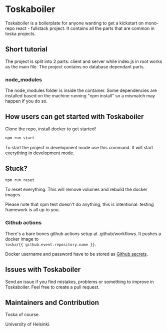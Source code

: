# Toskaboiler

Toskaboiler is a boilerplate for anyone wanting to get a kickstart on mono-repo react - fullstack project. It contains all the parts that are common in toska projects.

## Short tutorial

The project is split into 2 parts: client and server while index.js in root works as the main file. The project contains no database dependant parts.

### node_modules

The node_modules folder is inside the container. Some dependencies are installed based on the machine running "npm install" so a mismatch may happen if you do so.

## How users can get started with Toskaboiler

Clone the repo, install docker to get started!

```bash
npm run start
```

To start the project in development mode use this command. It will start everything in development mode.

## Stuck?

```bash
npm run reset
```

To reset everything. This will remove volumes and rebuild the docker images.

Please note that npm test doesn't do anything, this is intentional: testing framework is all up to you.

### Github actions
There's a bare bones github actions setup at .github/workflows. It pushes a docker image to   
`toska/{{ github.event.repository.name }}`.  

Docker username and password have to be stored as [Github secrets](https://help.github.com/en/actions/configuring-and-managing-workflows/creating-and-storing-encrypted-secrets).


## Issues with Toskaboiler

Send an issue if you find mistakes, problems or something to improve in Toskaboiler.
Feel free to create a pull request.

## Maintainers and Contribution

Toska of course.

University of Helsinki.
